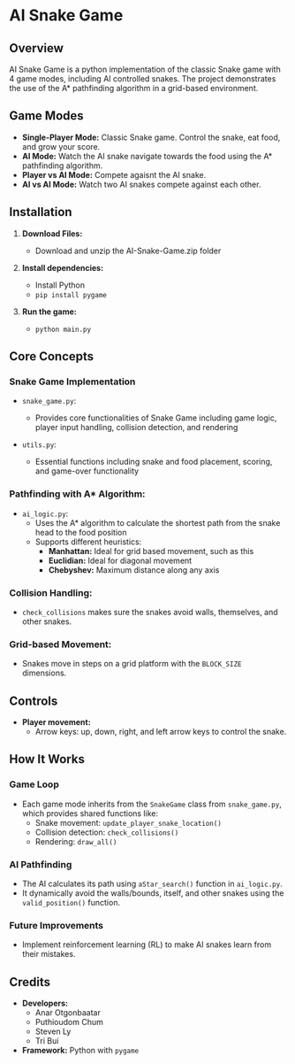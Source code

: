 # AI Snake Game

## Overview

AI Snake Game is a python implementation of the classic Snake game with 4 game modes, including AI controlled snakes. The project demonstrates the use of the A\* pathfinding algorithm in a grid-based environment.

## Game Modes

- **Single-Player Mode:** Classic Snake game. Control the snake, eat food, and grow your score.
- **AI Mode:** Watch the AI snake navigate towards the food using the A\* pathfinding algorithm.
- **Player vs AI Mode:** Compete agaisnt the AI snake.
- **AI vs AI Mode:** Watch two AI snakes compete against each other.

## Installation

1. **Download Files:**

   - Download and unzip the AI-Snake-Game.zip folder

2. **Install dependencies:**

   - Install Python
   - `pip install pygame`

3. **Run the game:**

   - `python main.py`

## Core Concepts

### Snake Game Implementation

- `snake_game.py`:
  - Provides core functionalities of Snake Game including game logic, player input handling, collision detection, and rendering
 
- `utils.py`:
  - Essential functions including snake and food placement, scoring, and game-over functionality

### Pathfinding with A\* Algorithm:

- `ai_logic.py`:
  - Uses the A\* algorithm to calculate the shortest path from the snake head to the food position
  - Supports different heuristics:
    - **Manhattan:** Ideal for grid based movement, such as this
    - **Euclidian:** Ideal for diagonal movement
    - **Chebyshev:** Maximum distance along any axis

### Collision Handling:

- `check_collisions` makes sure the snakes avoid walls, themselves, and other snakes.

### Grid-based Movement:

- Snakes move in steps on a grid platform with the `BLOCK_SIZE` dimensions.

## Controls

- **Player movement:**
  - Arrow keys: up, down, right, and left arrow keys to control the snake.

## How It Works

### Game Loop

- Each game mode inherits from the `SnakeGame` class from `snake_game.py`, which provides shared functions like:
  - Snake movement: `update_player_snake_location()`
  - Collision detection: `check_collisions()`
  - Rendering: `draw_all()`

### AI Pathfinding

- The AI calculates its path using `aStar_search()` function in `ai_logic.py`.
- It dynamically avoid the walls/bounds, itself, and other snakes using the `valid_position()` function.

### Future Improvements

- Implement reinforcement learning (RL) to make AI snakes learn from their mistakes.

## Credits

- **Developers:**
  - Anar Otgonbaatar
  - Puthioudom Chum
  - Steven Ly
  - Tri Bui
- **Framework:** Python with `pygame`
